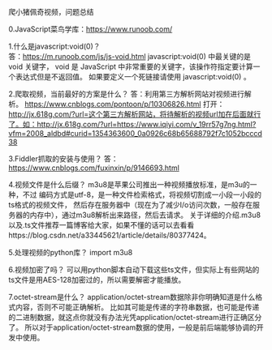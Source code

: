 爬小猪佩奇视频，问题总结

0.JavaScript菜鸟学库：https://www.runoob.com/

1.什么是javascript:void(0)？  
答：https://m.runoob.com/js/js-void.html
javascript:void(0) 中最关键的是 void 关键字， void 是 JavaScript 中非常重要的关键字，该操作符指定要计算一个表达式但是不返回值。
如果要定义一个死链接请使用 javascript:void(0) 。

2.爬取视频，当前最好的方案是什么？
答：利用第三方解析网站对视频进行解析。  https://www.cnblogs.com/pontoon/p/10306826.html
打开：http://jx.618g.com/?url=这个第三方解析网站，将待解析的视频url加在后面就行了。如：http://jx.618g.com/?url=https://www.iqiyi.com/v_19rr57g7ng.html?vfm=2008_aldbd#curid=1354363600_0a0926c68b65688792f7c1052bcccd38

3.Fiddler抓取的安装与使用？
答：https://www.cnblogs.com/fuxinxin/p/9146693.html

4.视频文件是什么后缀？
m3u8是苹果公司推出一种视频播放标准，是m3u的一种，不过 编码方式是utf-8，是一种文件检索格式，将视频切割成一小段一小段的ts格式的视频文件，
然后存在服务器中（现在为了减少I/o访问次数，一般存在服务器的内存中），通过m3u8解析出来路径，然后去请求。
关于详细的介绍.m3u8以及.ts文件推荐一篇博客给大家，如果不懂的话可以去看看https://blog.csdn.net/a33445621/article/details/80377424。

5.处理视频的python库？
import m3u8

6.视频加密了吗？
可以用python脚本自动下载这些ts文件，但实际上有些网站的ts文件是用AES-128加密过的，所以需要解密才能播放。

7.octet-stream是什么？
application/octet-stream数据除非你明确知道是什么格式内容，否则不可能正确解析。
比如其可能是传递的字符串数据，也可能是传递的二进制数据，就这点你就没有办法光凭application/octet-stream进行正确区分了。
所以对于application/octet-stream数据的使用，一般是前后端能够协调的开发中使用。








